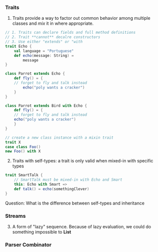 ### Traits

1. Traits provide a way to factor out common behavior among multiple classes and *mix* it in where appropriate.

```scala
// 1. Traits can declare fields and full method definitions
// 2. Trait **cannot** decalre constructors
// 3. Use either "extends" or "with 
trait Echo {
	val language = "Portuguese"
	def echo(message: String) =
		message
}

class Parrot extends Echo {
	def fly() = {
	// forget to fly and talk instead
        echo("poly wants a cracker")
    }
}

class Parrot extends Bird with Echo {
    def fly() = {
    // forget to fly and talk instead
    echo("poly wants a cracker")
    }
}

// create a new class instance with a mixin trait
trait X
case class Foo()
new Foo() with X
```

2.  Traits with self-types: a trait is only valid when mixed-in with specific types

   ```scala
   trait SmartTalk { 
       // SmartTalk must be mixed-in with Echo and Smart
       this: Echo with Smart =>
       def talk() = echo(somethingClever)
   }
   ```

   Question: What is the difference between self-types and inheritance

### Streams

3. A form of "lazy" sequence. Because of lazy evaluation, we could do something impossible to **List**

### Parser Combinator

